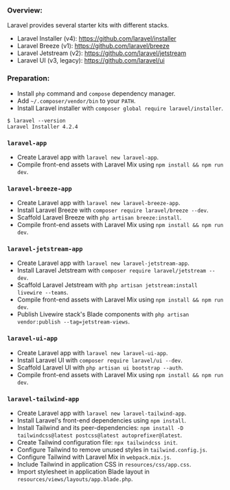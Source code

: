 ### Overview:

Laravel provides several starter kits with different stacks.

- Laravel Installer (v4): https://github.com/laravel/installer
- Laravel Breeze (v1): https://github.com/laravel/breeze
- Laravel Jetstream (v2): https://github.com/laravel/jetstream
- Laravel UI (v3, legacy): https://github.com/laravel/ui

### Preparation:

- Install `php` command and `compose` dependency manager.
- Add `~/.composer/vendor/bin` to your `PATH`.
- Install Laravel installer with `composer global require laravel/installer`.

~~~
$ laravel --version
Laravel Installer 4.2.4
~~~

### `laravel-app`

- Create Laravel app with `laravel new laravel-app`.
- Compile front-end assets with Laravel Mix using `npm install && npm run dev`.

### `laravel-breeze-app`

- Create Laravel app with `laravel new laravel-breeze-app`.
- Install Laravel Breeze with `composer require laravel/breeze --dev`.
- Scaffold Laravel Breeze with `php artisan breeze:install`.
- Compile front-end assets with Laravel Mix using `npm install && npm run dev`.

### `laravel-jetstream-app`

- Create Laravel app with `laravel new laravel-jetstream-app`.
- Install Laravel Jetstream with `composer require laravel/jetstream --dev`.
- Scaffold Laravel Jetstream with `php artisan jetstream:install livewire --teams`.
- Compile front-end assets with Laravel Mix using `npm install && npm run dev`.
- Publish Livewire stack's Blade components with `php artisan vendor:publish --tag=jetstream-views`.

### `laravel-ui-app`

- Create Laravel app with `laravel new laravel-ui-app`.
- Install Laravel UI with `composer require laravel/ui --dev`.
- Scaffold Laravel UI with `php artisan ui bootstrap --auth`.
- Compile front-end assets with Laravel Mix using `npm install && npm run dev`.

### `laravel-tailwind-app`

- Create Laravel app with `laravel new laravel-tailwind-app`.
- Install Laravel's front-end dependencies using `npm install`.
- Install Tailwind and its peer-dependencies: `npm install -D tailwindcss@latest postcss@latest autoprefixer@latest`.
- Create Tailwind configuration file: `npx tailwindcss init`.
- Configure Tailwind to remove unused styles in `tailwind.config.js`.
- Configure Tailwind with Laravel Mix in `webpack.mix.js`.
- Include Tailwind in application CSS in `resources/css/app.css`.
- Import stylesheet in application Blade layout in `resources/views/layouts/app.blade.php`.
